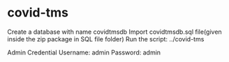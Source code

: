 # covid-tms
Create a database with name covidtmsdb
Import covidtmsdb.sql file(given inside the zip package in SQL file folder)
Run the script: ../covid-tms

Admin Credential
Username: admin
Password: admin
